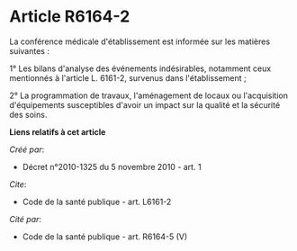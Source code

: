 # Article R6164-2

La conférence médicale d'établissement est informée sur les matières suivantes : 

1° Les bilans d'analyse des événements indésirables, notamment ceux mentionnés à l'article L. 6161-2, survenus dans
l'établissement ; 

2° La programmation de travaux, l'aménagement de locaux ou l'acquisition d'équipements susceptibles d'avoir un impact sur la
qualité et la sécurité des soins.

**Liens relatifs à cet article**

_Créé par_:

  - Décret n°2010-1325 du 5 novembre 2010 - art. 1

_Cite_:

  - Code de la santé publique - art. L6161-2

_Cité par_:

  - Code de la santé publique - art. R6164-5 (V)
